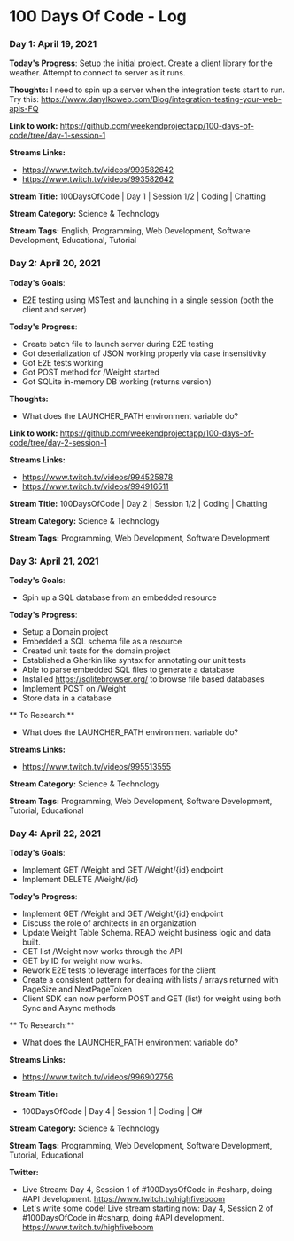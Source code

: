 # 100 Days Of Code - Log

### Day 1: April 19, 2021 

**Today's Progress**: Setup the initial project. Create a client library for the weather. Attempt to connect to server as it runs.

**Thoughts:** I need to spin up a server when the integration tests start to run. Try this: https://www.danylkoweb.com/Blog/integration-testing-your-web-apis-FQ

**Link to work:** https://github.com/weekendprojectapp/100-days-of-code/tree/day-1-session-1

**Streams Links:**
* https://www.twitch.tv/videos/993582642
* https://www.twitch.tv/videos/993582642

**Stream Title:** 100DaysOfCode | Day 1 | Session 1/2 | Coding | Chatting

**Stream Category:** Science & Technology

**Stream Tags:** English, Programming, Web Development, Software Development, Educational, Tutorial


### Day 2: April 20, 2021 
**Today's Goals**: 
* E2E testing using MSTest and launching in a single session (both the client and server)

**Today's Progress**: 
* Create batch file to launch server during E2E testing
* Got deserialization of JSON working properly via case insensitivity
* Got E2E tests working
* Got POST method for /Weight started
* Got SQLite in-memory DB working (returns version)

**Thoughts:** 
* What does the LAUNCHER_PATH environment variable do?

**Link to work:** https://github.com/weekendprojectapp/100-days-of-code/tree/day-2-session-1

**Streams Links:**
* https://www.twitch.tv/videos/994525878
* https://www.twitch.tv/videos/994916511

**Stream Title:** 100DaysOfCode | Day 2 | Session 1/2 | Coding | Chatting

**Stream Category:** Science & Technology

**Stream Tags:**  Programming, Web Development, Software Development

### Day 3: April 21, 2021 
**Today's Goals**: 
* Spin up a SQL database from an embedded resource

**Today's Progress**: 
* Setup a Domain project
* Embedded a SQL schema file as a resource
* Created unit tests for the domain project
* Established a Gherkin like syntax for annotating our unit tests
* Able to parse embedded SQL files to generate a database 
* Installed https://sqlitebrowser.org/ to browse file based databases
* Implement POST on /Weight
* Store data in a database

** To Research:** 
* What does the LAUNCHER_PATH environment variable do?

**Streams Links:**
* https://www.twitch.tv/videos/995513555

**Stream Category:** Science & Technology

**Stream Tags:**  Programming, Web Development, Software Development, Tutorial, Educational

### Day 4: April 22, 2021 
**Today's Goals**: 
* Implement GET /Weight and GET /Weight/{id} endpoint
* Implement DELETE /Weight/{id}

**Today's Progress**: 
* Implement GET /Weight and GET /Weight/{id} endpoint
* Discuss the role of architects in an organization
* Update Weight Table Schema. READ weight business logic and data built.
* GET list /Weight now works through the API
* GET by ID for weight now works.
* Rework E2E tests to leverage interfaces for the client
* Create a consistent pattern for dealing with lists / arrays returned with PageSize and NextPageToken
* Client SDK can now perform POST and GET (list) for weight using both Sync and Async methods

** To Research:** 
* What does the LAUNCHER_PATH environment variable do?

**Streams Links:**
* https://www.twitch.tv/videos/996902756

**Stream Title:** 
* 100DaysOfCode | Day 4 | Session 1 | Coding | C#

**Stream Category:** Science & Technology

**Stream Tags:**  Programming, Web Development, Software Development, Tutorial, Educational

**Twitter:** 
* Live Stream: Day 4, Session 1 of #100DaysOfCode in #csharp, doing #API development. https://www.twitch.tv/highfiveboom
* Let's write some code! Live stream starting now: Day 4, Session 2 of #100DaysOfCode in #csharp, doing #API development. https://www.twitch.tv/highfiveboom